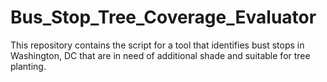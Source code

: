 # Bus_Stop_Tree_Coverage_Evaluator
This repository contains the script for a tool that identifies bust stops in Washington, DC that are in need of additional shade and suitable for tree planting.
